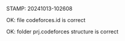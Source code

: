 STAMP: 20241013-102608
OK: file codeforces.id is correct
OK: folder prj.codeforces structure is correct
